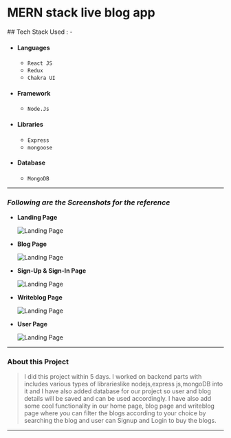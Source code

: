 <h1>MERN stack live blog app</h1>
## Tech Stack Used : -

- #### Languages
  - `React JS`
  - `Redux`
  - `Chakra UI`
- #### Framework
  - `Node.Js`
- #### Libraries
  - `Express`
  - `mongoose`
- #### Database
  - `MongoDB`
  

---

### _Following are the Screenshots for the reference_

- **Landing Page**

  ![Landing Page](https://i.postimg.cc/Fzz2VbJ8/homeblog.png)

- **Blog Page**

  ![Landing Page](https://i.postimg.cc/QtzD1fd9/blogbloggfh.png)

- **Sign-Up & Sign-In Page**

  ![Landing Page](https://i.postimg.cc/DfJVXdks/blogbloguyhuj.png)
  


- **Writeblog Page**

  ![Landing Page](https://i.postimg.cc/JntZQtPt/blogblogadd.png)

- **User Page**


  ![Landing Page](https://i.postimg.cc/q0VMszZr/blogbloguser.png)

---

### About this Project

> I did this project within 5 days. I worked on backend parts with includes various types of librarieslike nodejs,express js,mongoDB into it and I have also added database for our project so user and blog details will be saved and can be used accordingly. I have also add some cool functionality in our home page, blog page and writeblog page where you can filter the blogs according to your choice by searching the blog and user can Signup and Login to buy the blogs.


---
